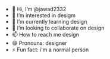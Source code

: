 - 👋 Hi, I’m @jawad2332
- 👀 I’m interested in desigm
- 🌱 I’m currently learning design
- 💞️ I’m looking to collaborate on design
- 📫 How to reach me design
- 😄 Pronouns: designer
- ⚡ Fun fact: i'm a normal person

<!---
jawad2332/jawad2332 is a ✨ special ✨ repository because its `README.md` (this file) appears on your GitHub profile.
You can click the Preview link to take a look at your changes.
--->
